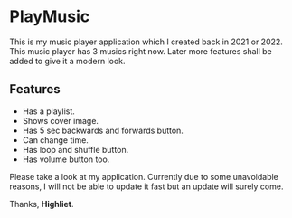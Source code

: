 # PlayMusic
This is my music player application which I created back in 2021 or 2022. This music player has 3 musics right now. Later more features shall be added to give it a modern look.

## Features
* Has a playlist.
* Shows cover image.
* Has 5 sec backwards and forwards button.
* Can change time.
* Has loop and shuffle button.
* Has volume button too.

Please take a look at my application. Currently due to some unavoidable reasons, I will not be able to update it fast but an update will surely come. 

Thanks,
__Highliet__.
